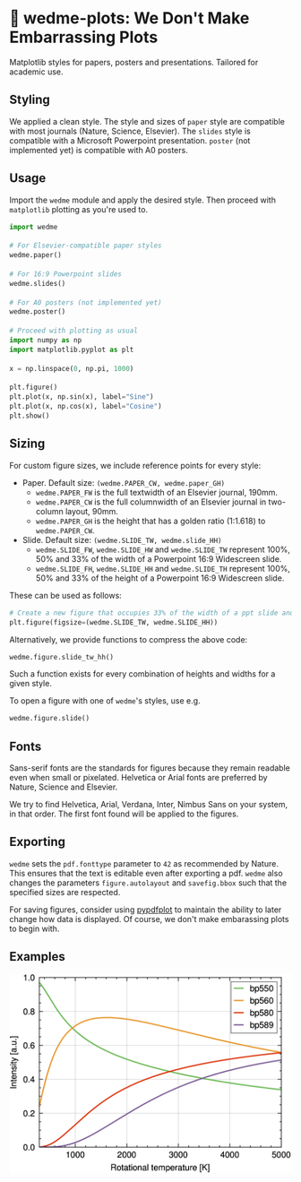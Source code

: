 # 👗 wedme-plots: We Don't Make Embarrassing Plots

Matplotlib styles for papers, posters and presentations. Tailored for academic use.

## Styling
We applied a clean style. The style and sizes of `paper` style are compatible with most journals (Nature, Science, Elsevier). The `slides` style is compatible with a Microsoft Powerpoint presentation. `poster` (not implemented yet) is compatible with A0 posters.

## Usage
Import the `wedme` module and apply the desired style. Then proceed with `matplotlib` plotting as you're used to.

```python
import wedme

# For Elsevier-compatible paper styles
wedme.paper()

# For 16:9 Powerpoint slides
wedme.slides()

# For A0 posters (not implemented yet)
wedme.poster()

# Proceed with plotting as usual
import numpy as np
import matplotlib.pyplot as plt

x = np.linspace(0, np.pi, 1000)

plt.figure()
plt.plot(x, np.sin(x), label="Sine")
plt.plot(x, np.cos(x), label="Cosine")
plt.show()
```

## Sizing
For custom figure sizes, we include reference points for every style:

- Paper. Default size: `(wedme.PAPER_CW, wedme.paper_GH)`
  - `wedme.PAPER_FW` is the full textwidth of an Elsevier journal, 190mm.
  - `wedme.PAPER_CW` is the full columnwidth of an Elsevier journal in two-column layout, 90mm.
  - `wedme.PAPER_GH` is the height that has a golden ratio (1:1.618) to `wedme.PAPER_CW`.
- Slide. Default size: `(wedme.SLIDE_TW, wedme.slide_HH)`
  - `wedme.SLIDE_FW`, `wedme.SLIDE_HW` and `wedme.SLIDE_TW` represent 100%, 50% and 33% of the width of a Powerpoint 16:9 Widescreen slide.
  - `wedme.SLIDE_FH`, `wedme.SLIDE_HH` and `wedme.SLIDE_TH` represent 100%, 50% and 33% of the height of a Powerpoint 16:9 Widescreen slide.

These can be used as follows:
```python
# Create a new figure that occupies 33% of the width of a ppt slide and 50% its height.
plt.figure(figsize=(wedme.SLIDE_TW, wedme.SLIDE_HH))
```

Alternatively, we provide functions to compress the above code:
```python
wedme.figure.slide_tw_hh()
```
Such a function exists for every combination of heights and widths for a given style.

To open a figure with one of `wedme`'s styles, use e.g.
```python
wedme.figure.slide()
```

## Fonts
Sans-serif fonts are the standards for figures because they remain readable even when small or pixelated. Helvetica or Arial fonts are preferred by Nature, Science and Elsevier. 

We try to find Helvetica, Arial, Verdana, Inter, Nimbus Sans on your system, in that order. The first font found will be applied to the figures.

## Exporting
`wedme` sets the `pdf.fonttype` parameter to `42` as recommended by Nature. This ensures that the text is editable even after exporting a pdf. `wedme` also changes the parameters `figure.autolayout` and `savefig.bbox` such that the specified sizes are respected.

For saving figures, consider using [pypdfplot](https://github.com/dcmvdbekerom/pypdfplot) to maintain the ability to later change how data is displayed. Of course, we don't make embarassing plots to begin with.

## Examples
<img src="https://github.com/mruijzendaal/wedme-plots/blob/main/img/calibration_curve_rot.png?raw=true" width="512">


